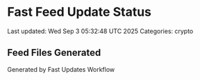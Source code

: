 # Fast Feed Update Status
Last updated: Wed Sep  3 05:32:48 UTC 2025
Categories: crypto

## Feed Files Generated

Generated by Fast Updates Workflow
